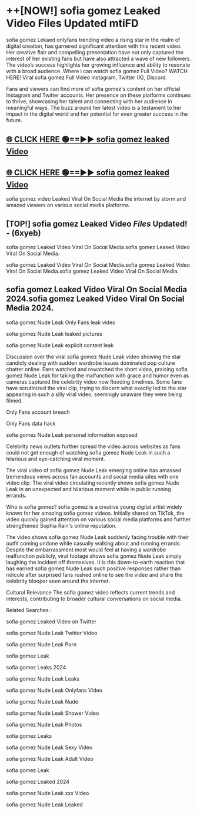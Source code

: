 # ++[NOW!] sofia gomez Leaked Video Files Updated mtiFD

sofia gomez Lekaed onlyfans trending video a rising star in the realm of digital creation, has garnered significant attention with this recent video. Her creative flair and compelling presentation have not only captured the interest of her existing fans but have also attracted a wave of new followers. The video’s success highlights her growing influence and ability to resonate with a broad audience.
Where i can watch sofia gomez Full Video? WATCH HERE! Viral sofia gomez Full Video Instagram, Twitter (X), Discord.


Fans and viewers can find more of sofia gomez's content on her official Instagram and Twitter accounts. Her presence on these platforms continues to thrive, showcasing her talent and connecting with her audience in meaningful ways. The buzz around her latest video is a testament to her impact in the digital world and her potential for even greater success in the future.


## [🌐 CLICK HERE 🟢==►► sofia gomez leaked Video ](https://v.mview.online/p/url.html?title=sofia_gomez&ref=git)

## [🌐 CLICK HERE 🟢==►► sofia gomez leaked Video ](https://v.mview.online/p/url.html?title=sofia_gomez&ref=git)



 sofia gomez video Leaked Viral On Social Media the internet by storm and amazed viewers on various social media platforms.


## [TOP!] sofia gomez Leaked Video *Files* Updated! - (6xyeb) 

sofia gomez Leaked Video Viral On Social Media.sofia gomez Leaked Video Viral On Social Media.

sofia gomez Leaked Video Viral On Social Media.sofia gomez Leaked Video Viral On Social Media.sofia gomez Leaked Video Viral On Social Media.


## sofia gomez Leaked Video Viral On Social Media 2024.sofia gomez Leaked Video Viral On Social Media 2024.
sofia gomez Nude Leak Only Fans leak video

sofia gomez Nude Leak leaked pictures

sofia gomez Nude Leak explicit content leak

Discussion over the viral sofia gomez Nude Leak video showing the star candidly dealing with sudden wardrobe issues dominated pop culture chatter online. Fans watched and rewatched the short video, praising sofia gomez Nude Leak for taking the malfunction with grace and humor even as cameras captured the celebrity video now flooding timelines. Some fans have scrutinized the viral clip, trying to discern what exactly led to the star appearing in such a silly viral video, seemingly unaware they were being filmed.


Only Fans account breach

Only Fans data hack

sofia gomez Nude Leak personal information exposed

Celebrity news outlets further spread the video across websites as fans could not get enough of watching sofia gomez Nude Leak in such a hilarious and eye-catching viral moment.


The viral video of sofia gomez Nude Leak emerging online has amassed tremendous views across fan accounts and social media sites with one video clip. The viral video circulating recently shows sofia gomez Nude Leak in an unexpected and hilarious moment while in public running errands.


Who is sofia gomez? sofia gomez is a creative young digital artist widely known for her amazing sofia gomez videos. Initially shared on TikTok, the video quickly gained attention on various social media platforms and further strengthened Sophia Rain's online reputation.

The video shows sofia gomez Nude Leak suddenly facing trouble with their outfit coming undone while casually walking about and running errands. Despite the embarrassment most would feel at having a wardrobe malfunction publicly, viral footage shows sofia gomez Nude Leak simply laughing the incident off themselves. It is this down-to-earth reaction that has earned sofia gomez Nude Leak such positive responses rather than ridicule after surprised fans rushed online to see the video and share the celebrity blooper seen around the internet.

Cultural Relevance The sofia gomez video reflects current trends and interests, contributing to broader cultural conversations on social media.

Related Searches :

sofia gomez Leaked Video on Twitter

sofia gomez Nude Leak Twitter Video

sofia gomez Nude Leak Porn

sofia gomez Leak 

sofia gomez Leaks 2024

sofia gomez Nude Leak Leaks

sofia gomez Nude Leak Onlyfans Video

sofia gomez Nude Leak Nude

sofia gomez Nude Leak Shower Video

sofia gomez Nude Leak Photos

sofia gomez Leaks

sofia gomez Nude Leak Sexy Video

sofia gomez Nude Leak Adult Video

sofia gomez Leak

sofia gomez Leaked 2024

sofia gomez Nude Leak xxx Video

sofia gomez Nude Leak Leaked
